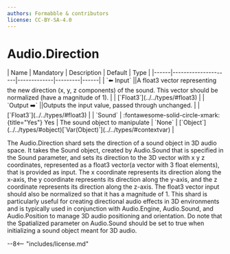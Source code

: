 ```yaml
---
authors: Formabble & contributors
license: CC-BY-SA-4.0
---
```



# Audio.Direction

<div class="sh-parameters" markdown="1">
| Name | Mandatory | Description | Default | Type |
|------|---------------------|-------------|---------|------|
| `⬅️ Input` ||A float3 vector representing the new direction (x, y, z components) of the sound. This vector should be normalized (have a magnitude of 1).  | | [`Float3`](../../types/#float3) |
| `Output ➡️` ||Outputs the input value, passed through unchanged. | | [`Float3`](../../types/#float3) |
| `Sound` | :fontawesome-solid-circle-xmark:{title="Yes"} Yes  | The sound object to manipulate | `None` | [`Object`](../../types/#object)[`Var(Object)`](../../types/#contextvar) |

</div>

The Audio.Direction shard sets the direction of a sound object in 3D audio space. It takes the Sound object, created by Audio.Sound that is specified in the Sound parameter, and sets its direction to the 3D vector with x y z coordinates, represented as a float3 vector(a vector with 3 float elements), that is provided as input. The x coordinate represents its direction along the x-axis, the y coordinate represents its direction along the y-axis, and the z coordinate represents its direction along the z-axis. The float3 vector input should also be normalized so that it has a magnitude of 1. This shard is particularly useful for creating directional audio effects in 3D environments and is typically used in conjunction with Audio.Engine, Audio.Sound, and Audio.Position to manage 3D audio positioning and orientation. Do note that the Spatialized parameter on Audio.Sound should be set to true when initializing a sound object meant for 3D audio.

--8<-- "includes/license.md"

